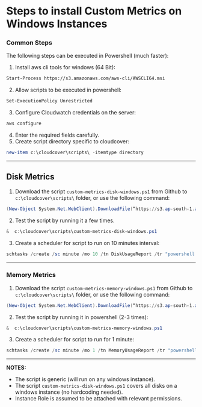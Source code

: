 # Steps to install Custom Metrics on Windows Instances

### Common Steps
The following steps can be executed in Powershell (much faster):

1. Install aws cli tools for windows (64 Bit):
```sh
Start-Process https://s3.amazonaws.com/aws-cli/AWSCLI64.msi
```

2. Allow scripts to be executed in powershell:
```sh
Set-ExecutionPolicy Unrestricted
```

3. Configure Cloudwatch credentials on the server:
```sh
aws configure
```
4. Enter the required fields carefully.
5. Create script directory specific to cloudcover:
```powershell
new-item c:\cloudcover\scripts\ -itemtype directory
```
---
## Disk Metrics
1. Download the script `custom-metrics-disk-windows.ps1` from Github to `c:\cloudcover\scripts\` folder, or use the following command:
```powershell
(New-Object System.Net.WebClient).DownloadFile(“https://s3.ap-south-1.amazonaws.com/cldcvr-custom-metrics/windows/disk/custom-metrics-disk-windows.ps1”,”c:\cloudcover\scripts\custom-metrics-disk-windows.ps1")
```
2. Test the script by running it a few times.
```powershell
&  c:\cloudcover\scripts\custom-metrics-disk-windows.ps1
```

3. Create a scheduler for script to run on 10 minutes interval:
```powershell
schtasks /create /sc minute /mo 10 /tn DiskUsageReport /tr "powershell.exe -WindowStyle Hidden -NoLogo -File c:\cloudcover\scripts\custom-metrics-disk-windows.ps1"
```
---
### Memory Metrics
1. Download the script `custom-metrics-memory-windows.ps1` from Github to `c:\cloudcover\scripts\` folder, or use the following command:
```powershell
(New-Object System.Net.WebClient).DownloadFile(“https://s3.ap-south-1.amazonaws.com/cldcvr-custom-metrics/windows/memory/custom-metrics-memory-windows.ps1”,”c:\cloudcover\scripts\custom-metrics-memory-windows.ps1")
```
2. Test the script by running it in powershell (2-3 times):
```powershell
&  c:\cloudcover\scripts\custom-metrics-memory-windows.ps1
```
3. Create a scheduler for script to run for 1 minute:
```powershell
schtasks /create /sc minute /mo 1 /tn MemoryUsageReport /tr "powershell.exe -WindowStyle Hidden -NoLogo -File c:\cloudcover\scripts\custom-metrics-memory-windows.ps1"
```
---
**NOTES:**
* The script is generic (will run on any windows instance).
* The script `custom-metrics-disk-windows.ps1` covers all disks on a windows instance (no hardcoding needed).
* Instance Role is assumed to be attached with relevant permissions.
